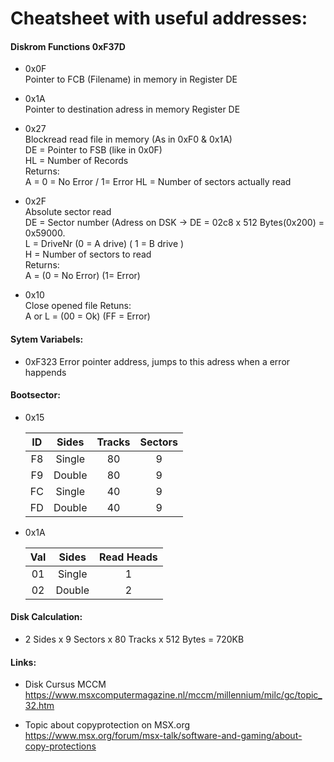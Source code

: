 
# Cheatsheet with useful addresses:  

#### Diskrom Functions 0xF37D  

- 0x0F  
Pointer to FCB (Filename) in memory in Register DE
- 0x1A  
Pointer to destination adress in memory Register DE
- 0x27  
Blockread read file in memory (As in 0xF0 & 0x1A)  
DE = Pointer to FSB (like in 0x0F)  
HL = Number of Records  
Returns:  
A = 0 = No Error / 1= Error
HL = Number of sectors actually read

- 0x2F  
Absolute sector read  
DE = Sector number (Adress on DSK -> DE = 02c8 x 512 Bytes(0x200) = 0x59000.  
L = DriveNr (0 = A drive) ( 1 = B drive )  
H = Number of sectors to read  
Returns:  
A = (0 = No Error) (1= Error)  

- 0x10  
Close opened file 
Retuns:  
A or L = (00 = Ok) (FF = Error)  


 #### Sytem Variabels:  
- 0xF323 Error pointer address, jumps to this adress when a error happends  

#### Bootsector:
- 0x15

  | ID | Sides | Tracks | Sectors |
  | :------------: | :------------: | :------------: | :------------: |
  | F8 | Single | 80 | 9 |
  | F9 | Double | 80 | 9 |
  | FC | Single | 40 | 9 |
  | FD | Double | 40 | 9 |

- 0x1A

  | Val | Sides | Read Heads|
  | :------------: | :------------: | :------------: |
  | 01 | Single | 1 |
  | 02 | Double | 2 |


#### Disk Calculation:
- 2 Sides x 9 Sectors x 80 Tracks x 512 Bytes = 720KB

#### Links:

- Disk Cursus MCCM  
https://www.msxcomputermagazine.nl/mccm/millennium/milc/gc/topic_32.htm

- Topic about copyprotection on MSX.org  
https://www.msx.org/forum/msx-talk/software-and-gaming/about-copy-protections
